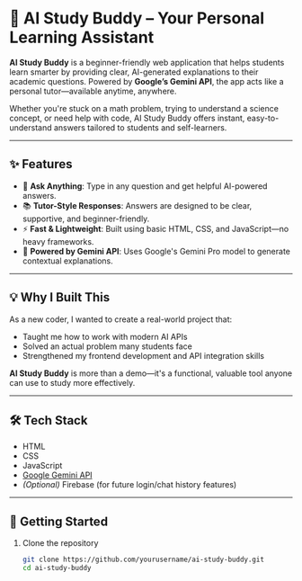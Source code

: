 # 🤖 AI Study Buddy – Your Personal Learning Assistant

**AI Study Buddy** is a beginner-friendly web application that helps students learn smarter by providing clear, AI-generated explanations to their academic questions. Powered by **Google’s Gemini API**, the app acts like a personal tutor—available anytime, anywhere.

Whether you're stuck on a math problem, trying to understand a science concept, or need help with code, AI Study Buddy offers instant, easy-to-understand answers tailored to students and self-learners.

---

## ✨ Features

- 🧠 **Ask Anything**: Type in any question and get helpful AI-powered answers.
- 📚 **Tutor-Style Responses**: Answers are designed to be clear, supportive, and beginner-friendly.
- ⚡ **Fast & Lightweight**: Built using basic HTML, CSS, and JavaScript—no heavy frameworks.
- 🔗 **Powered by Gemini API**: Uses Google's Gemini Pro model to generate contextual explanations.

---

## 💡 Why I Built This

As a new coder, I wanted to create a real-world project that:
- Taught me how to work with modern AI APIs
- Solved an actual problem many students face
- Strengthened my frontend development and API integration skills

**AI Study Buddy** is more than a demo—it's a functional, valuable tool anyone can use to study more effectively.

---

## 🛠 Tech Stack

- HTML  
- CSS  
- JavaScript  
- [Google Gemini API](https://makersuite.google.com)  
- *(Optional)* Firebase (for future login/chat history features)

---

## 🚀 Getting Started

1. Clone the repository  
   ```bash
   git clone https://github.com/yourusername/ai-study-buddy.git
   cd ai-study-buddy

